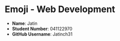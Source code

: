 # Emoji - Web Development

- **Name**: Jatin
- **Student Number**: 041122970
- **GitHub Username**: Jatinch31
